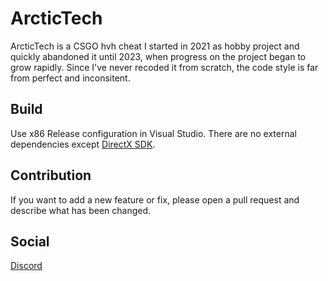 # ArcticTech
ArcticTech is a CSGO hvh cheat I started in 2021 as hobby project and quickly abandoned it until 2023, when progress on the project began to grow rapidly. Since I've never recoded it from scratch, the code style is far from perfect and inconsitent.

## Build
Use x86 Release configuration in Visual Studio. There are no external dependencies except [DirectX SDK](ttps://www.microsoft.com/en-us/download/details.aspx?id=6812).

## Contribution
If you want to add a new feature or fix, please open a pull request and describe what has been changed.

## Social
[Discord](https://discord.gg/uM4zMdkHJr)
